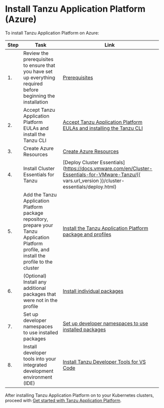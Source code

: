 # Install Tanzu Application Platform (Azure)

To install Tanzu Application Platform on Azure:

|Step|Task|Link|
|----|----|----|
|1.| Review the prerequisites to ensure that you have set up everything required before beginning the installation |[Prerequisites](../prerequisites.hbs.md)|
|2.| Accept Tanzu Application Platform EULAs and install the Tanzu CLI |[Accept Tanzu Application Platform EULAs and installing the Tanzu CLI](../install-tanzu-cli.hbs.md)|
|3.| Create Azure Resources |[Create Azure Resources](azure-resources.hbs.md)|
|4.| Install Cluster Essentials for Tanzu |[Deploy Cluster Essentials](https://docs.vmware.com/en/Cluster-Essentials-for-VMware-Tanzu/{{ vars.url_version }}/cluster-essentials/deploy.html)|
|5.| Add the Tanzu Application Platform package repository, prepare your Tanzu Application Platform profile, and install the profile to the cluster |[Install the Tanzu Application Platform package and profiles](install-azure.hbs.md)|
|6.| (Optional) Install any additional packages that were not in the profile |[Install individual packages](install-components-azure.hbs.md)|
|7.| Set up developer namespaces to use installed packages |[Set up developer namespaces to use installed packages](set-up-namespaces-azure.hbs.md)|
|8.| Install developer tools into your integrated development environment (IDE) |[Install Tanzu Developer Tools for VS Code](vscode-install-azure.hbs.md)|

After installing Tanzu Application Platform on to your Kubernetes clusters, proceed with [Get started with Tanzu Application Platform](../getting-started.hbs.md).
